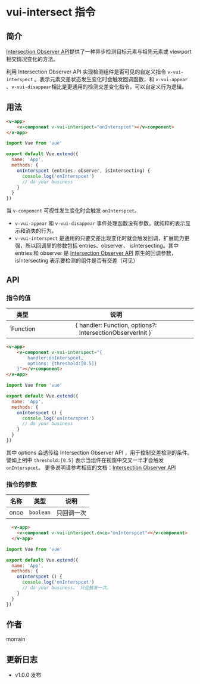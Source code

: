 # vui-intersect 指令

## 简介

[Intersection Observer API](https://developer.mozilla.org/zh-CN/docs/Web/API/Intersection_Observer_API)提供了一种异步检测目标元素与祖先元素或 viewport 相交情况变化的方法。

利用 Intersection Observer API 实现检测组件是否可见的自定义指令 `v-vui-interspect` 。表示元素交差状态发生变化时会触发回调函数，和 `v-vui-appear` 、`v-vui-disappear`相比是更通用的检测交差变化指令，可以自定义行为逻辑。

## 用法

```html
<v-app>
    <v-component v-vui-interspect="onInterspcet"></v-component>
</v-app>
```
```js
import Vue from 'vue'

export default Vue.extend({
  name: 'App',
  methods: {
    onInterspcet (entries, observer, isIntersecting) {
      console.log('onInterspcet')
      // do your business
    }
  }
})
```

当 `v-component` 可视性发生变化时会触发 `onInterspcet`。

* `v-vui-appear` 和 `v-vui-disappear` 事件处理函数没有参数。就纯粹的表示显示和消失的行为。
* `v-vui-interspect` 是通用的只要交差出现变化时就会触发回调，扩展能力更强，所以回调里的参数包括 entries、observer、 isIntersecting。其中 entries 和 observer 是 [Intersection Observer API](https://developer.mozilla.org/zh-CN/docs/Web/API/Intersection_Observer_API) 原生的回调参数，isIntersecting 表示要检测的组件是否有交差（可见）


## API

### 指令的值

| 类型 | 说明 |
| :---: | :-------: |
| `Function | { handler: Function, options?: IntersectionObserverInit }` | 要么直接是一个函数，要么是一个对象，对象包括 handler 和 options 两个参数 |

```html
<v-app>
    <v-component v-vui-interspect="{
        handler:onInterspcet,
        options: {threshold:[0.5]}
    }"></v-component>
</v-app>
```
```js
import Vue from 'vue'

export default Vue.extend({
  name: 'App',
  methods: {
    onInterspcet () {
      console.log('onInterspcet')
      // do your business
    }
  }
})
```

其中 options 会透传给 Intersection Observer API ，用于控制交差检测的条件。譬如上例中 `threshold:[0.5]` 表示当组件在视窗中交叉一半才会触发 `onInterspcet`。
更多说明请参考相应的文档：[Intersection Observer API](https://developer.mozilla.org/zh-CN/docs/Web/API/Intersection_Observer_API)

### 指令的参数


| 名称 | 类型 | 说明 |
| :---: | :---: | :-------: |
| once | `boolean` | 只回调一次 |


```html
  <v-app>
    <v-component v-vui-interspect.once="onInterspcet"></v-component>
  </v-app>
```
```js
import Vue from 'vue'

export default Vue.extend({
  name: 'App',
  methods: {
    onInterspcet () {
      console.log('onInterspcet')
      // do your business。 只会触发一次。
    }
  }
})
```

## 作者

morrain

## 更新日志

- v1.0.0 发布


